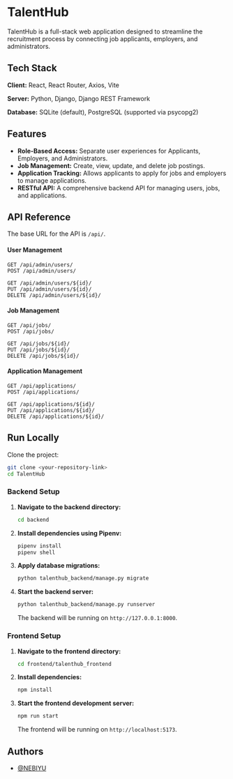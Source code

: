 # TalentHub

TalentHub is a full-stack web application designed to streamline the recruitment process by connecting job applicants, employers, and administrators.

## Tech Stack

**Client:** React, React Router, Axios, Vite

**Server:** Python, Django, Django REST Framework

**Database:** SQLite (default), PostgreSQL (supported via psycopg2)

## Features

- **Role-Based Access:** Separate user experiences for Applicants, Employers, and Administrators.
- **Job Management:** Create, view, update, and delete job postings.
- **Application Tracking:** Allows applicants to apply for jobs and employers to manage applications.
- **RESTful API:** A comprehensive backend API for managing users, jobs, and applications.

## API Reference

The base URL for the API is `/api/`.

#### User Management

```http
GET /api/admin/users/
POST /api/admin/users/
```

```http
GET /api/admin/users/${id}/
PUT /api/admin/users/${id}/
DELETE /api/admin/users/${id}/
```

#### Job Management

```http
GET /api/jobs/
POST /api/jobs/
```

```http
GET /api/jobs/${id}/
PUT /api/jobs/${id}/
DELETE /api/jobs/${id}/
```

#### Application Management

```http
GET /api/applications/
POST /api/applications/
```

```http
GET /api/applications/${id}/
PUT /api/applications/${id}/
DELETE /api/applications/${id}/
```

## Run Locally

Clone the project:

```bash
git clone <your-repository-link>
cd TalentHub
```

### Backend Setup

1.  **Navigate to the backend directory:**
    ```bash
    cd backend
    ```

2.  **Install dependencies using Pipenv:**
    ```bash
    pipenv install
    pipenv shell
    ```

3.  **Apply database migrations:**
    ```bash
    python talenthub_backend/manage.py migrate
    ```

4.  **Start the backend server:**
    ```bash
    python talenthub_backend/manage.py runserver
    ```
    The backend will be running on `http://127.0.0.1:8000`.

### Frontend Setup

1.  **Navigate to the frontend directory:**
    ```bash
    cd frontend/talenthub_frontend
    ```

2.  **Install dependencies:**
    ```bash
    npm install
    ```

3.  **Start the frontend development server:**
    ```bash
    npm run start
    ```
    The frontend will be running on `http://localhost:5173`.

## Authors

- [@NEBIYU](https://www.github.com/nebiyuu1954)
